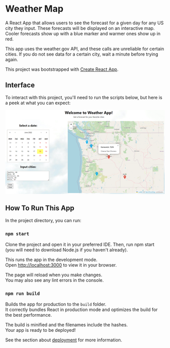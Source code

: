 # Weather Map

A React App that allows users to see the forecast for a given day for any US city they input.
These forecasts will be displayed on an interactive map. Cooler forecasts show up with a blue 
marker and warmer ones show up in red.

This app uses the weather.gov API, and these calls are unreliable for certain cities. If you
do not see data for a certain city, wait a minute before trying again.

This project was bootstrapped with [Create React App](https://github.com/facebook/create-react-app).

## Interface

To interact with this project, you'll need to run the scripts below, but here is a peek at what you can
expect:

![interface](Interface.PNG)


## How To Run This App

In the project directory, you can run:

### `npm start`

Clone the project and open it in your preferred IDE. Then, run npm start (you will need to download Node.js if you haven't already).

This runs the app in the development mode.\
Open [http://localhost:3000](http://localhost:3000) to view it in your browser.

The page will reload when you make changes.\
You may also see any lint errors in the console.

### `npm run build`

Builds the app for production to the `build` folder.\
It correctly bundles React in production mode and optimizes the build for the best performance.

The build is minified and the filenames include the hashes.\
Your app is ready to be deployed!

See the section about [deployment](https://facebook.github.io/create-react-app/docs/deployment) for more information.
